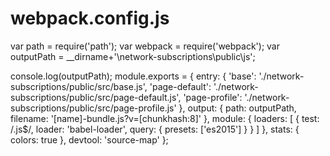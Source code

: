 # webpack.config.js

var path = require('path');
var webpack = require('webpack');
var outputPath = __dirname+'\\network-subscriptions\\public\\js';

console.log(outputPath);
module.exports = {
    entry: {
        'base': './network-subscriptions/public/src/base.js',
        'page-default': './network-subscriptions/public/src/page-default.js',
        'page-profile': './network-subscriptions/public/src/page-profile.js'
    },
    output: {
        path: outputPath,
        filename: '[name]-bundle.js?v=[chunkhash:8]'
    },
    module: {
        loaders: [
            {
                test: /\.js$/,
                loader: 'babel-loader',
                query: {
                    presets: ['es2015']
                }
            }
        ]
    },
    stats: {
        colors: true
    },
    devtool: 'source-map'
};